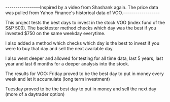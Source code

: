 -----------------Inspired by a video from Shashank again. The price data was pulled from Yahoo Finance's historical data of VOO.------------------

This project tests the best days to invest in the stock VOO (index fund of the S&P 500). The backtester method checks which day was the best if you invested $750 on the same weekday everytime.

I also added a method which checks which day is the best to invest if you were to buy that day and sell the next available day.

I also went deeper and allowed for testing for all time data, last 5 years, last year and last 6 months for a deeper analysis into the stock.

The results for VOO:
Friday proved to be the best day to put in money every week and let it accumulate (long term investment)

Tuesday proved to be the best day to put in money and sell the next day (more of a daytrader option)
